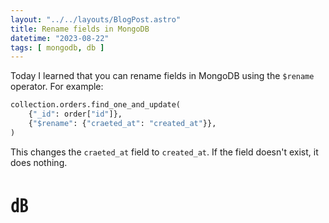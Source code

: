 ```yaml
---
layout: "../../layouts/BlogPost.astro"
title: Rename fields in MongoDB
datetime: "2023-08-22"
tags: [ mongodb, db ]
---
```


Today I learned that you can rename fields in MongoDB using the `$rename` operator. For example:

```py
collection.orders.find_one_and_update(
    {"_id": order["id"]},
    {"$rename": {"craeted_at": "created_at"}},
)
```

This changes the `craeted_at` field to `created_at`. If the field doesn't exist, it does nothing.

# ㏈